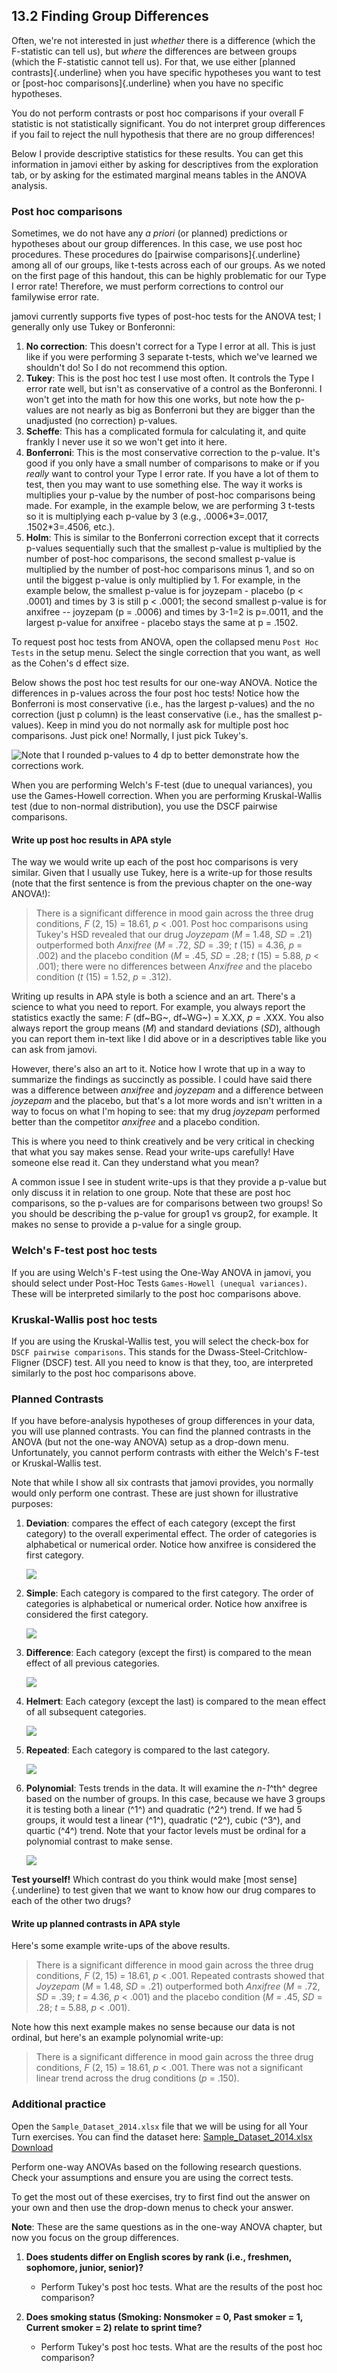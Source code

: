 ## 13.2 Finding Group Differences

Often, we're not interested in just *whether* there is a difference (which the F-statistic can tell us), but *where* the differences are between groups (which the F-statistic cannot tell us). For that, we use either [planned contrasts]{.underline} when you have specific hypotheses you want to test or [post-hoc comparisons]{.underline} when you have no specific hypotheses.

<div class="warning">
<p>You do not perform contrasts or post hoc comparisons if your overall
F statistic is not statistically significant. You do not interpret group
differences if you fail to reject the null hypothesis that there are no
group differences!</p>
</div>

Below I provide descriptive statistics for these results. You can get this information in jamovi either by asking for descriptives from the exploration tab, or by asking for the estimated marginal means tables in the ANOVA analysis.

### Post hoc comparisons

Sometimes, we do not have any *a priori* (or planned) predictions or hypotheses about our group differences. In this case, we use post hoc procedures. These procedures do [pairwise comparisons]{.underline} among all of our groups, like t-tests across each of our groups. As we noted on the first page of this handout, this can be highly problematic for our Type I error rate! Therefore, we must perform corrections to control our familywise error rate.

jamovi currently supports five types of post-hoc tests for the ANOVA test; I generally only use Tukey or Bonferonni:

1.  **No correction**: This doesn't correct for a Type I error at all. This is just like if you were performing 3 separate t-tests, which we've learned we shouldn't do! So I do not recommend this option.
2.  **Tukey**: This is the post hoc test I use most often. It controls the Type I error rate well, but isn't as conservative of a control as the Bonferonni. I won't get into the math for how this one works, but note how the p-values are not nearly as big as Bonferroni but they are bigger than the unadjusted (no correction) p-values.
3.  **Scheffe**: This has a complicated formula for calculating it, and quite frankly I never use it so we won't get into it here.
4.  **Bonferroni**: This is the most conservative correction to the p-value. It's good if you only have a small number of comparisons to make or if you *really* want to control your Type I error rate. If you have a lot of them to test, then you may want to use something else. The way it works is multiplies your p-value by the number of post-hoc comparisons being made. For example, in the example below, we are performing 3 t-tests so it is multiplying each p-value by 3 (e.g., .0006\*3=.0017, .1502\*3=.4506, etc.).
5.  **Holm**: This is similar to the Bonferroni correction except that it corrects p-values sequentially such that the smallest p-value is multiplied by the number of post-hoc comparisons, the second smallest p-value is multiplied by the number of post-hoc comparisons minus 1, and so on until the biggest p-value is only multiplied by 1. For example, in the example below, the smallest p-value is for joyzepam - placebo (p \< .0001) and times by 3 is still p \< .0001; the second smallest p-value is for anxifree -- joyzepam (p = .0006) and times by 3-1=2 is p=.0011, and the largest p-value for anxifree - placebo stays the same at p = .1502.

To request post hoc tests from ANOVA, open the collapsed menu `Post Hoc Tests` in the setup menu. Select the single correction that you want, as well as the Cohen's d effect size.

Below shows the post hoc test results for our one-way ANOVA. Notice the differences in p-values across the four post hoc tests! Notice how the Bonferroni is most conservative (i.e., has the largest p-values) and the no correction (just p column) is the least conservative (i.e., has the smallest p-values). Keep in mind you do not normally ask for multiple post hoc comparisons. Just pick one! Normally, I just pick Tukey's.

![Note that I rounded p-values to 4 dp to better demonstrate how the corrections work.](images/04_one-way-anova/posthoc.png)

When you are performing Welch's F-test (due to unequal variances), you use the Games-Howell correction. When you are performing Kruskal-Wallis test (due to non-normal distribution), you use the DSCF pairwise comparisons.

#### Write up post hoc results in APA style

The way we would write up each of the post hoc comparisons is very similar. Given that I usually use Tukey, here is a write-up for those results (note that the first sentence is from the previous chapter on the one-way ANOVA!):

> There is a significant difference in mood gain across the three drug conditions, *F* (2, 15) = 18.61, *p* \< .001. Post hoc comparisons using Tukey's HSD revealed that our drug *Joyzepam* (*M* = 1.48, *SD* = .21) outperformed both *Anxifree* (*M* = .72, *SD* = .39; *t* (15) = 4.36, *p* = .002) and the placebo condition (*M* = .45, *SD* = .28; *t* (15) = 5.88, *p* \< .001); there were no differences between *Anxifree* and the placebo condition (*t* (15) = 1.52, *p* = .312).

Writing up results in APA style is both a science and an art. There's a science to what you need to report. For example, you always report the statistics exactly the same: *F* (df~BG~, df~WG~) = X.XX, *p* = .XXX. You also always report the group means (*M*) and standard deviations (*SD*), although you can report them in-text like I did above or in a descriptives table like you can ask from jamovi.

However, there's also an art to it. Notice how I wrote that up in a way to summarize the findings as succinctly as possible. I could have said there was a difference between *anxifree* and *joyzepam* and a difference between *joyzepam* and the placebo, but that's a lot more words and isn't written in a way to focus on what I'm hoping to see: that my drug *joyzepam* performed better than the competitor *anxifree* and a placebo condition.

This is where you need to think creatively and be very critical in checking that what you say makes sense. Read your write-ups carefully! Have someone else read it. Can they understand what you mean?

<div class="warning">
<p>A common issue I see in student write-ups is that they provide a
p-value but only discuss it in relation to one group. Note that these
are post hoc comparisons, so the p-values are for comparisons between
two groups! So you should be describing the p-value for group1 vs
group2, for example. It makes no sense to provide a p-value for a single
group.</p>
</div>

### Welch's F-test post hoc tests

If you are using Welch's F-test using the One-Way ANOVA in jamovi, you should select under Post-Hoc Tests `Games-Howell (unequal variances)`. These will be interpreted similarly to the post hoc comparisons above.

### Kruskal-Wallis post hoc tests

If you are using the Kruskal-Wallis test, you will select the check-box for `DSCF pairwise comparisons`. This stands for the Dwass-Steel-Critchlow-Fligner (DSCF) test. All you need to know is that they, too, are interpreted similarly to the post hoc comparisons above.

### Planned Contrasts

If you have before-analysis hypotheses of group differences in your data, you will use planned contrasts. You can find the planned contrasts in the ANOVA (but not the one-way ANOVA) setup as a drop-down menu. Unfortunately, you cannot perform contrasts with either the Welch's F-test or Kruskal-Wallis test.

Note that while I show all six contrasts that jamovi provides, you normally would only perform one contrast. These are just shown for illustrative purposes:

1.  **Deviation**: compares the effect of each category (except the first category) to the overall experimental effect. The order of categories is alphabetical or numerical order. Notice how anxifree is considered the first category.

    ![](images/04_one-way-anova/contrasts_deviation.png)

2.  **Simple**: Each category is compared to the first category. The order of categories is alphabetical or numerical order. Notice how anxifree is considered the first category.

    ![](images/04_one-way-anova/contrasts_simple.png)

3.  **Difference**: Each category (except the first) is compared to the mean effect of all previous categories.

    ![](images/04_one-way-anova/contrasts_difference.png)

4.  **Helmert**: Each category (except the last) is compared to the mean effect of all subsequent categories.

    ![](images/04_one-way-anova/contrasts_helmert.png)

5.  **Repeated**: Each category is compared to the last category.

    ![](images/04_one-way-anova/contrasts_repeated.png)

6.  **Polynomial**: Tests trends in the data. It will examine the *n-1*^th^ degree based on the number of groups. In this case, because we have 3 groups it is testing both a linear (^1^) and quadratic (^2^) trend. If we had 5 groups, it would test a linear (^1^), quadratic (^2^), cubic (^3^), and quartic (^4^) trend. Note that your factor levels must be ordinal for a polynomial contrast to make sense.

    ![](images/04_one-way-anova/contrasts_polynomial.png)

**Test yourself!** Which contrast do you think would make [most sense]{.underline} to test given that we want to know how our drug compares to each of the other two drugs?

#### Write up planned contrasts in APA style

Here's some example write-ups of the above results.

> There is a significant difference in mood gain across the three drug conditions, *F* (2, 15) = 18.61, *p* \< .001. Repeated contrasts showed that *Joyzepam* (*M* = 1.48, *SD* = .21) outperformed both *Anxifree* (*M* = .72, *SD* = .39; *t* = 4.36, *p* \< .001) and the placebo condition (*M* = .45, *SD* = .28; *t* = 5.88, *p* \< .001).

Note how this next example makes no sense because our data is not ordinal, but here's an example polynomial write-up:

> There is a significant difference in mood gain across the three drug conditions, *F* (2, 15) = 18.61, *p* \< .001. There was not a significant linear trend across the drug conditions (*p* = .150).

### Additional practice

Open the `Sample_Dataset_2014.xlsx` file that we will be using for all Your Turn exercises. You can find the dataset here: [Sample_Dataset_2014.xlsx Download](https://github.com/danawanzer/stats-with-jamovi/blob/master/data/Sample_Dataset_2014.xlsx)

Perform one-way ANOVAs based on the following research questions. Check your assumptions and ensure you are using the correct tests.

To get the most out of these exercises, try to first find out the answer on your own and then use the drop-down menus to check your answer.

**Note**: These are the same questions as in the one-way ANOVA chapter, but now you focus on the group differences.

1.  **Does students differ on English scores by rank (i.e., freshmen, sophomore, junior, senior)?**

    -   Perform Tukey's post hoc tests. What are the results of the post hoc comparison?

2.  **Does smoking status (Smoking: Nonsmoker = 0, Past smoker = 1, Current smoker = 2) relate to sprint time?**

    -   Perform Tukey's post hoc tests. What are the results of the post hoc comparison?
